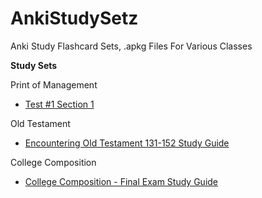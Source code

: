 # AnkiStudySetz
Anki Study Flashcard Sets, .apkg Files For Various Classes

**Study Sets**

Print of Management
- [Test #1 Section 1](https://github.com/UnixPhonez/AnkiStudySetz/blob/main/Print_of_Management_Test_1_Section_1_Study_Guide-20220222110252.apkg)

Old Testament
- [Encountering Old Testament 131-152 Study Guide](https://github.com/UnixPhonez/AnkiStudySetz/blob/main/Old_Testament_Encountering_Old_Testament_131_152_Study_Guide-20220222112405.apkg)

College Composition
- [College Composition - Final Exam Study Guide](https://github.com/UnixPhonez/AnkiStudySetz/blob/main/College_Composition_Final_Exam_Study_Guide-20220222113731.apkg)
